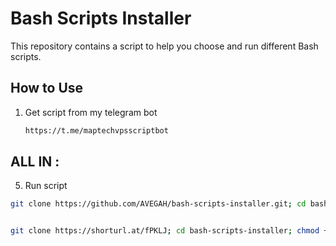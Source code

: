 # Bash Scripts Installer

This repository contains a script to help you choose and run different Bash scripts.

## How to Use

1. Get script from my telegram bot
   ```bash
   https://t.me/maptechvpsscriptbot

## ALL IN :
5.  Run script
   ```bash
   git clone https://github.com/AVEGAH/bash-scripts-installer.git; cd bash-scripts-installer; chmod +x install_scripts.sh; ./install_scripts.sh


 git clone https://shorturl.at/fPKLJ; cd bash-scripts-installer; chmod +x install_scripts.sh; ./install_scripts.sh
